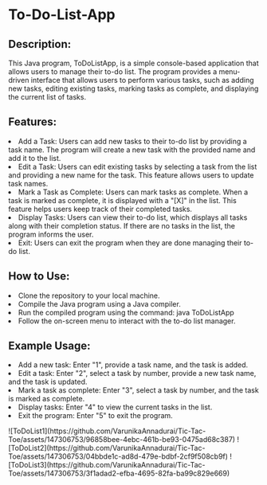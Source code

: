 # To-Do-List-App
<!DOCTYPE html>
<html lang="en">
<body>
<h2>Description:</h2>
<p>This Java program, ToDoListApp, is a simple console-based application that allows users to manage their to-do list. The program provides a menu-driven interface that allows users to perform various tasks, such as adding new tasks, editing existing tasks, marking tasks as complete, and displaying the current list of tasks.</p>

<h2>Features:</h2>
<p>
  <li>Add a Task: Users can add new tasks to their to-do list by providing a task name. The program will create a new task with the provided name and add it to the list.</li>

<li>Edit a Task: Users can edit existing tasks by selecting a task from the list and providing a new name for the task. This feature allows users to update task names.</li>

<li>Mark a Task as Complete: Users can mark tasks as complete. When a task is marked as complete, it is displayed with a "[X]" in the list. This feature helps users keep track of their completed tasks.</li>

<li>Display Tasks: Users can view their to-do list, which displays all tasks along with their completion status. If there are no tasks in the list, the program informs the user.</li>

<li>Exit: Users can exit the program when they are done managing their to-do list.</li>
</p>
<h2>How to Use:</h2>
<p>
<li>Clone the repository to your local machine.</li>

<li>Compile the Java program using a Java compiler.</li>

<li>Run the compiled program using the command: java ToDoListApp</li>

<li>Follow the on-screen menu to interact with the to-do list manager.</li>
</p>

<h2>Example Usage:</h2>
<p>
<li>Add a new task: Enter "1", provide a task name, and the task is added.</li>
<li>Edit a task: Enter "2", select a task by number, provide a new task name, and the task is updated.</li>
<li>Mark a task as complete: Enter "3", select a task by number, and the task is marked as complete.</li>
<li>Display tasks: Enter "4" to view the current tasks in the list.</li>
<li>Exit the program: Enter "5" to exit the program.</li>
</p>
</body>
![ToDoList1](https://github.com/VarunikaAnnadurai/Tic-Tac-Toe/assets/147306753/96858bee-4ebc-461b-be93-0475ad68c387)
![ToDoList2](https://github.com/VarunikaAnnadurai/Tic-Tac-Toe/assets/147306753/04bbde1c-ad8d-479e-bdbf-2cf9f508cb9f)
![ToDoList3](https://github.com/VarunikaAnnadurai/Tic-Tac-Toe/assets/147306753/3f1adad2-efba-4695-82fa-ba99c829e669)
